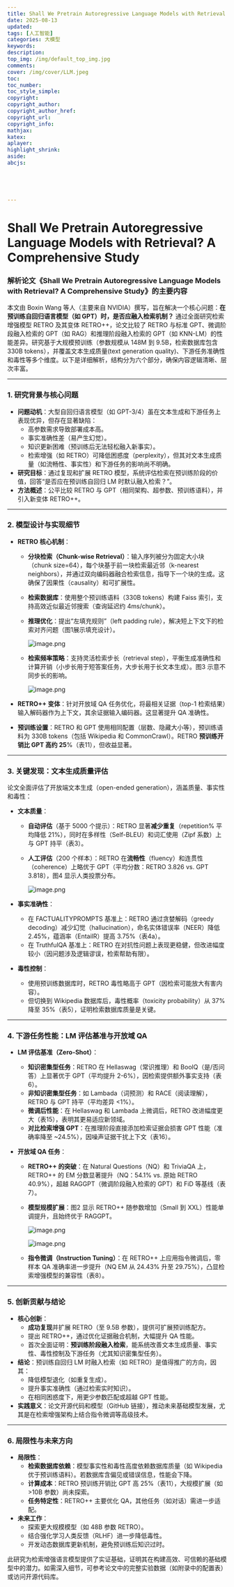 ```yaml
---
title: Shall We Pretrain Autoregressive Language Models with Retrieval
date: 2025-08-13
updated:
tags: [人工智能]
categories: 大模型
keywords:
description:
top_img: /img/default_top_img.jpg
comments:
cover: /img/cover/LLM.jpeg
toc:
toc_number:
toc_style_simple:
copyright:
copyright_author:
copyright_author_href:
copyright_url:
copyright_info:
mathjax:
katex:
aplayer:
highlight_shrink:
aside:
abcjs:





---
```




# Shall We Pretrain Autoregressive Language Models with Retrieval? A Comprehensive Study

### 解析论文《Shall We Pretrain Autoregressive Language Models with Retrieval? A Comprehensive Study》的主要内容

本文由 Boxin Wang 等人（主要来自 NVIDIA）撰写，旨在解决一个核心问题：**在预训练自回归语言模型（如 GPT）时，是否应融入检索机制？** 通过全面研究检索增强模型 RETRO 及其变体 RETRO++，论文比较了 RETRO 与标准 GPT、微调阶段融入检索的 GPT（如 RAG）和推理阶段融入检索的 GPT（如 KNN-LM）的性能差异。研究基于大规模预训练（参数规模从 148M 到 9.5B，检索数据库包含 330B tokens），并覆盖文本生成质量(text generation quality)、下游任务准确性和毒性等多个维度。以下是详细解析，结构分为六个部分，确保内容逻辑清晰、层次丰富。

------

### 1. **研究背景与核心问题**

- **问题动机**：大型自回归语言模型（如 GPT-3/4）虽在文本生成和下游任务上表现优异，但存在显著缺陷：
  - 高参数需求导致部署成本高。
  - 事实准确性差（易产生幻觉）。
  - 知识更新困难（预训练后无法轻松融入新事实）。
  - 检索增强（如 RETRO）可降低困惑度（perplexity），但其对文本生成质量（如流畅性、事实性）和下游任务的影响尚不明确。
- **研究目标**：通过复现和扩展 RETRO 模型，系统评估检索在预训练阶段的价值，回答“是否应在预训练自回归 LM 时默认融入检索？”。
- **方法概述**：公平比较 RETRO 与 GPT（相同架构、超参数、预训练语料），并引入新变体 RETRO++。

------

### 2. **模型设计与实现细节**

- **RETRO 核心机制**：

  - **分块检索（Chunk-wise Retrieval）**：输入序列被分为固定大小块（chunk size=64），每个块基于前一块检索最近邻（k-nearest neighbors），并通过双向编码器融合检索信息，指导下一个块的生成。这确保了因果性（causality）和可扩展性。

  - **检索数据库**：使用整个预训练语料（330B tokens）构建 Faiss 索引，支持高效近似最近邻搜索（查询延迟约 4ms/chunk）。

  - **推理优化**：提出“左填充规则”（left padding rule），解决短上下文下的检索对齐问题（图1展示填充设计）。

    

    ![image.png](https://s2.loli.net/2025/08/13/W2a1ldDSEhC5kbA.png)

    

  - **检索频率策略**：支持灵活检索步长（retrieval step），平衡生成准确性和计算开销（小步长用于短答案任务，大步长用于长文本生成）。图3 示意不同步长的影响。

    

    ![image.png](https://s2.loli.net/2025/08/13/pWSEZGf816h4jLF.png)

    

- **RETRO++ 变体**：针对开放域 QA 任务优化，将最相关证据（top-1 检索结果）输入解码器作为上下文，其余证据输入编码器。这显著提升 QA 准确性。

- **预训练设置**：RETRO 和 GPT 使用相同配置（层数、隐藏大小等），预训练语料为 330B tokens（包括 Wikipedia 和 CommonCrawl）。RETRO **预训练开销比 GPT 高约 25**%（表11），但收益显著。

------

### 3. **关键发现：文本生成质量评估**

论文全面评估了开放端文本生成（open-ended generation），涵盖质量、事实性和毒性：

- **文本质量**：

  - **自动评估**（基于 5000 个提示）：RETRO 显著**减少重复**（repetition% 平均降低 21%），同时在多样性（Self-BLEU）和词汇使用（Zipf 系数）上与 GPT 持平（表3）。

  - **人工评估**（200 个样本）：RETRO 在**流畅性**（fluency）和连贯性（coherence）上略优于 GPT（平均分数：RETRO 3.826 vs. GPT 3.818），图4 显示人类投票分布。

    

    ![image.png](https://s2.loli.net/2025/08/13/ZkR5qeQB6FDI7vw.png)

    

- **事实准确性**：

  - 在 FACTUALITYPROMPTS 基准上：RETRO 通过贪婪解码（greedy decoding）减少幻觉（hallucination），命名实体错误率（NEER）降低 2.45%，蕴涵率（EntailR）提高 3.75%（表4a）。
  - 在 TruthfulQA 基准上：RETRO 在对抗性问题上表现更稳健，但改进幅度较小（因问题涉及逻辑谬误，检索帮助有限）。

- **毒性控制**：

  - 使用预训练数据库时，RETRO 毒性略高于 GPT（因检索可能放大有害内容）。
  - 但切换到 Wikipedia 数据库后，毒性概率（toxicity probability）从 37% 降至 35%（表5），证明检索数据库质量是关键。

------

### 4. **下游任务性能：LM 评估基准与开放域 QA**

- **LM 评估基准（Zero-Shot）**：

  - **知识密集型任务**：RETRO 在 Hellaswag（常识推理）和 BoolQ（是/否问答）上显著优于 GPT（平均提升 2-6%），因检索提供额外事实支持（表6）。
  - **非知识密集型任务**：如 Lambada（词预测）和 RACE（阅读理解），RETRO 与 GPT 持平（平均差异 <1%）。
  - **微调后性能**：在 Hellaswag 和 Lambada 上微调后，RETRO 改进幅度更大（表15），表明其更易适应新领域。
  - **对比检索增强 GPT**：在推理阶段直接添加检索证据会损害 GPT 性能（准确率降至 ~24.5%），因噪声证据干扰上下文（表16）。

- **开放域 QA 任务**：

  - **RETRO++ 的突破**：在 Natural Questions（NQ）和 TriviaQA 上，RETRO++ 的 EM 分数显著提升（NQ：54.1% vs. 原始 RETRO 40.9%），超越 RAGGPT（微调阶段融入检索的 GPT）和 FiD 等基线（表7）。

  - **模型规模扩展**：图2 显示 RETRO++ 随参数增加（Small 到 XXL）性能单调提升，且始终优于 RAGGPT。

    ![image.png](https://s2.loli.net/2025/08/13/2LHrQWkO49fZl8D.png)

    ![image.png](https://s2.loli.net/2025/08/13/fQW1vsCScHlmYza.png)

    
  
  - **指令微调（Instruction Tuning）**：在 RETRO++ 上应用指令微调后，零样本 QA 准确率进一步提升（NQ EM 从 24.43% 升至 29.75%），凸显检索增强模型的兼容性（表8）。

------

### 5. **创新贡献与结论**

- **核心创新**：
  - **成功复现**并扩展 RETRO（至 9.5B 参数），提供可扩展预训练配方。
  - 提出 RETRO++，通过优化证据融合机制，大幅提升 QA 性能。
  - 首次全面证明：**预训练阶段融入检索**，能系统改善文本生成质量、事实性、毒性控制及下游任务（尤其知识密集型任务）。
- **结论**：预训练自回归 LM 时融入检索（如 RETRO）是值得推广的方向，因其：
  - 降低模型退化（如重复生成）。
  - 提升事实准确性（通过检索实时知识）。
  - 在相同困惑度下，用更少参数匹配或超越 GPT 性能。
- **实践意义**：论文开源代码和模型（GitHub 链接），推动未来基础模型发展，尤其是在检索增强架构上结合指令微调等高级技术。

------

### 6. **局限性与未来方向**

- **局限性**：
  - **检索数据库依赖**：模型事实性和毒性高度依赖数据库质量（如 Wikipedia 优于预训练语料）。若数据库含偏见或错误信息，性能会下降。
  - **计算成本**：RETRO 预训练开销比 GPT 高 25%（表11），大规模扩展（如 >10B 参数）尚未探索。
  - **任务特定性**：RETRO++ 主要优化 QA，其他任务（如对话）需进一步适配。
- **未来工作**：
  - 探索更大规模模型（如 48B 参数 RETRO）。
  - 结合强化学习人类反馈（RLHF）进一步降低毒性。
  - 开发动态数据库更新机制，避免预训练后知识过时。

此研究为检索增强语言模型提供了实证基础，证明其在构建高效、可信赖的基础模型中的潜力。如需深入细节，可参考论文中的完整实验数据（如附录中的配置表）或访问开源代码库。

